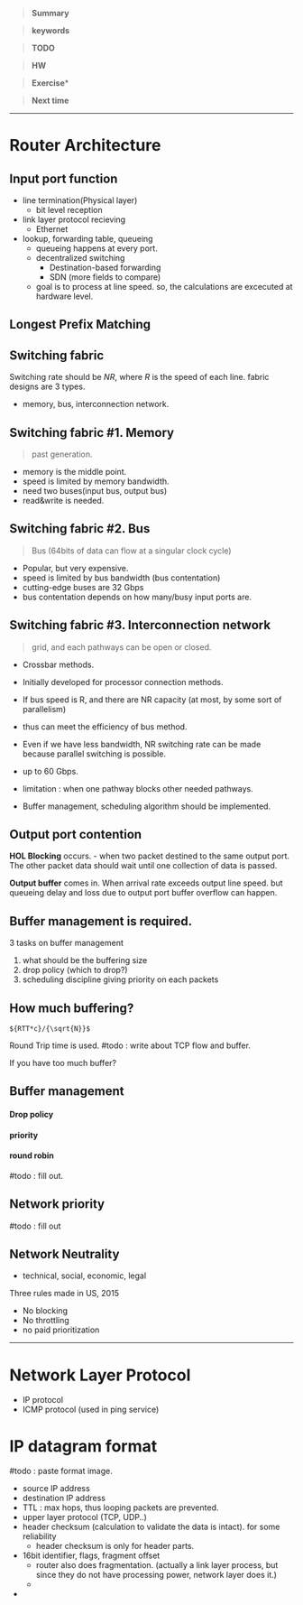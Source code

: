 >**Summary**
>

>**keywords**
>

>**TODO**
>

> **HW**
>


>**Exercise*** 


> **Next time**
>

*********
# Router Architecture

## Input port function
* line termination(Physical layer)
	* bit level reception
* link layer protocol recieving
	* Ethernet
* lookup, forwarding table, queueing
	* queueing happens at every port.
	* decentralized switching
		* Destination-based forwarding
		* SDN (more fields to compare)
	* goal is to process at line speed. so, the calculations are excecuted at hardware level.

## Longest Prefix Matching

## Switching fabric
Switching rate should be $NR$, where $R$ is the speed of each line.
fabric designs are 3 types.
* memory, bus, interconnection network.

## Switching fabric #1. Memory
> past generation. 
* memory is the middle point.
* speed is limited by memory bandwidth.
* need two buses(input bus, output bus)
* read&write is needed.

## Switching fabric #2. Bus
> Bus (64bits of data can flow at a singular clock cycle)

* Popular, but very expensive.
* speed is limited by bus bandwidth (bus contentation)
* cutting-edge buses are 32 Gbps
* bus contentation depends on how many/busy input ports are.
## Switching fabric #3. Interconnection network
> grid, and each pathways can be open or closed.

* Crossbar methods.
* Initially developed for processor connection methods.
* If bus speed is R, and there are NR capacity (at most, by some sort of parallelism)
* thus can meet the efficiency of bus method.
* Even if we have less bandwidth, NR switching rate can be made because parallel switching is possible. 
* up to 60 Gbps.

* limitation : when one pathway blocks other needed pathways. 
* Buffer management, scheduling algorithm should be implemented.


## Output port contention
**HOL Blocking** occurs.  - when two packet destined to the same output port. 
The other packet data should wait until one collection of data is passed.

**Output buffer** comes in. 
When arrival rate exceeds output line speed.
but queueing delay and loss due to output port buffer overflow can happen. 

## Buffer management is required. 
3 tasks on buffer management
1) what should be the buffering size
2) drop policy (which to drop?)
3) scheduling discipline giving priority on each packets

## How much buffering?
```
${RTT*c}/{\sqrt{N}}$
```
Round Trip time is used. 
#todo : write about TCP flow and buffer.

If you have too much buffer?

## Buffer management
#### Drop policy
#### priority

#### round robin

#todo : fill out.

## Network priority
#todo : fill out

## Network Neutrality

* technical, social, economic, legal

Three rules made in US, 2015
* No blocking
* No throttling
* no paid prioritization

******
# Network Layer Protocol

* IP protocol
* ICMP protocol (used in ping service)

# IP datagram format
#todo : paste format image.
* source IP address
* destination IP address
* TTL : max hops, thus looping packets are prevented.
* upper layer protocol  (TCP, UDP..)
* header checksum (calculation to validate the data is intact). for some reliability
	* header checksum is only for header parts.
* 16bit identifier, flags, fragment offset
	* router also does fragmentation. (actually a link layer process, but since they do not have processing power, network layer does it.)
	* 
* 

